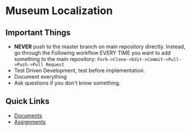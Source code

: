 # Museum Localization

## Important Things
* **NEVER** push to the master branch on main repository directly. Instead, go through the Following workflow EVERY TIME you want to add something to the main repository: `Fork->Clone->Edit->Commit->Pull->Push->Pull Request`
* Test Driven Development, test before implementation.
* Document everything
* Ask questions if you don't know something.

## Quick Links
* [Documents](./Documentation)
* [Assignments](./Assignments)